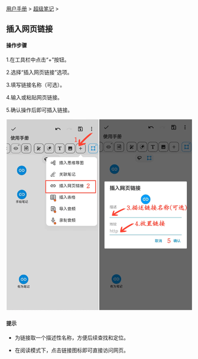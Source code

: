 [用户手册](/dragonnest/drawnote/manual/zh) > [超级笔记](/dragonnest/drawnote/manual/zh/super_note) >

插入网页链接
---
#### 操作步骤

1.在工具栏中点击“+”按钮。

2.选择“插入网页链接”选项。

3.填写链接名称（可选）。

4.输入或粘贴网页链接。

5.确认操作后即可插入链接。

![](imgs/insert_web_link.png)

#### 提示
- 为链接取一个描述性名称，方便后续查找和定位。

- 在阅读模式下，点击链接图标即可直接访问网页。